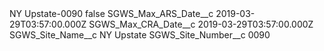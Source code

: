 <?xml version="1.0" encoding="UTF-8"?>
<CustomMetadata xmlns="http://soap.sforce.com/2006/04/metadata" xmlns:xsi="http://www.w3.org/2001/XMLSchema-instance" xmlns:xsd="http://www.w3.org/2001/XMLSchema">
    <label>NY Upstate-0090</label>
    <protected>false</protected>
    <values>
        <field>SGWS_Max_ARS_Date__c</field>
        <value xsi:type="xsd:dateTime">2019-03-29T03:57:00.000Z</value>
    </values>
    <values>
        <field>SGWS_Max_CRA_Date__c</field>
        <value xsi:type="xsd:dateTime">2019-03-29T03:57:00.000Z</value>
    </values>
    <values>
        <field>SGWS_Site_Name__c</field>
        <value xsi:type="xsd:string">NY Upstate</value>
    </values>
    <values>
        <field>SGWS_Site_Number__c</field>
        <value xsi:type="xsd:string">0090</value>
    </values>
</CustomMetadata>
